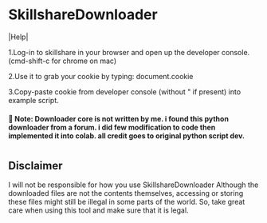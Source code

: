 # SkillshareDownloader

|Help|

1.Log-in to skillshare in your browser and open up the developer console. (cmd-shift-c for chrome on mac)

2.Use it to grab your cookie by typing: document.cookie

3.Copy-paste cookie from developer console (without " if present) into example script.


<h4>📝 Note: Downloader core is not written by me. i found this python downloader from a  forum. i did few modification to code then implemented it into colab. all credit goes to original python script dev.</h4>

#
## Disclaimer

I will not be responsible for how you use SkillshareDownloader
Although the downloaded files are not the contents themselves, accessing or storing these files might still be illegal in some parts of the world. So, take great care when using this tool and make sure that it is legal.
